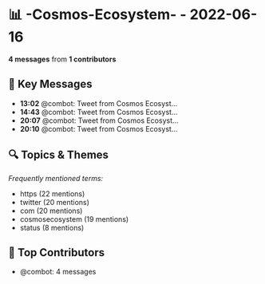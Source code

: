 # 📊 -Cosmos-Ecosystem- - 2022-06-16
**4 messages** from **1 contributors**

## 💬 Key Messages
- **13:02** @combot: [‌‌‌‌‎⁠](https://twitter.com/CosmosEcosystem/status/1537420229713829894)Tweet from Cosmos Ecosyst...
- **14:43** @combot: [‌‌‌‌‎⁠](https://twitter.com/CosmosEcosystem/status/1537445632461271045)Tweet from Cosmos Ecosyst...
- **20:07** @combot: [‌‌‌‌‎⁠](https://twitter.com/CosmosEcosystem/status/1537527324987506689)Tweet from Cosmos Ecosyst...
- **20:10** @combot: [‌‌‌‌‎⁠](https://twitter.com/CosmosEcosystem/status/1537528131283730434)Tweet from Cosmos Ecosyst...

## 🔍 Topics & Themes
*Frequently mentioned terms:*
- https (22 mentions)
- twitter (20 mentions)
- com (20 mentions)
- cosmosecosystem (19 mentions)
- status (8 mentions)

## 👥 Top Contributors
- @combot: 4 messages